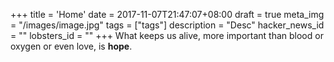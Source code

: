 +++
title = 'Home'
date = 2017-11-07T21:47:07+08:00
draft = true
meta_img = "/images/image.jpg"
tags = ["tags"]
description = "Desc"
hacker_news_id = ""
lobsters_id = ""
+++
What keeps us alive, more important than blood or oxygen or even love, is **hope**.
